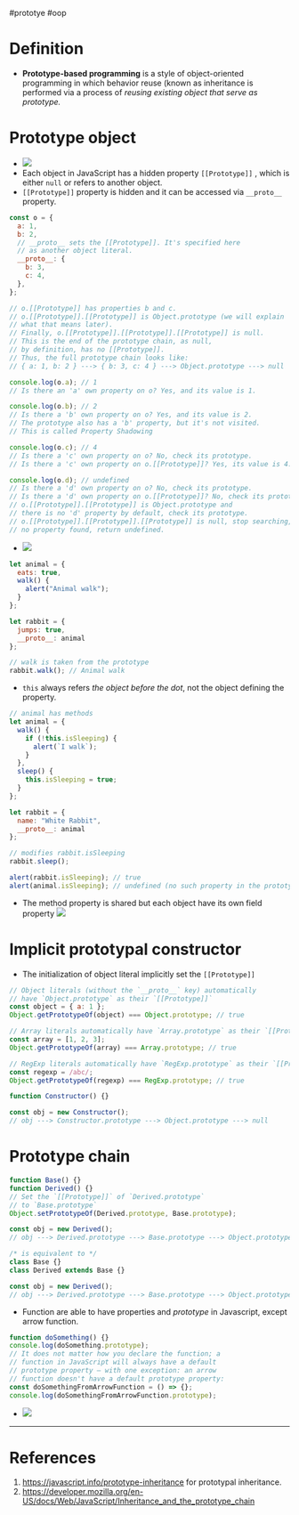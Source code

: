 #prototye #oop 

# Definition
- **Prototype-based programming** is a style of object-oriented programming in which behavior reuse (known as inheritance is performed via a process of *reusing existing object that serve as prototype.*
# Prototype object
- ![](Pasted%20image%2020250225211538.png)
- Each object in JavaScript has a hidden property `[[Prototype]]` , which is either `null` or refers to another object.
- `[[Prototype]]` property is hidden and it can be accessed via `__proto__` property.
```Javascript title='__proto__ property in Javascript'
const o = {
  a: 1,
  b: 2,
  // __proto__ sets the [[Prototype]]. It's specified here
  // as another object literal.
  __proto__: {
    b: 3,
    c: 4,
  },
};

// o.[[Prototype]] has properties b and c.
// o.[[Prototype]].[[Prototype]] is Object.prototype (we will explain
// what that means later).
// Finally, o.[[Prototype]].[[Prototype]].[[Prototype]] is null.
// This is the end of the prototype chain, as null,
// by definition, has no [[Prototype]].
// Thus, the full prototype chain looks like:
// { a: 1, b: 2 } ---> { b: 3, c: 4 } ---> Object.prototype ---> null

console.log(o.a); // 1
// Is there an 'a' own property on o? Yes, and its value is 1.

console.log(o.b); // 2
// Is there a 'b' own property on o? Yes, and its value is 2.
// The prototype also has a 'b' property, but it's not visited.
// This is called Property Shadowing

console.log(o.c); // 4
// Is there a 'c' own property on o? No, check its prototype.
// Is there a 'c' own property on o.[[Prototype]]? Yes, its value is 4.

console.log(o.d); // undefined
// Is there a 'd' own property on o? No, check its prototype.
// Is there a 'd' own property on o.[[Prototype]]? No, check its prototype.
// o.[[Prototype]].[[Prototype]] is Object.prototype and
// there is no 'd' property by default, check its prototype.
// o.[[Prototype]].[[Prototype]].[[Prototype]] is null, stop searching,
// no property found, return undefined.
```

- ![](Pasted%20image%2020250226093405.png)
```Javascript title='Prototypal method inheritance'
let animal = {
  eats: true,
  walk() {
    alert("Animal walk");
  }
};

let rabbit = {
  jumps: true,
  __proto__: animal
};

// walk is taken from the prototype
rabbit.walk(); // Animal walk
```

- `this` always refers *the object before the dot*, not the object defining the property.
```Javascript title='this keyword in prototypal inheritance'
// animal has methods
let animal = {
  walk() {
    if (!this.isSleeping) {
      alert(`I walk`);
    }
  },
  sleep() {
    this.isSleeping = true;
  }
};

let rabbit = {
  name: "White Rabbit",
  __proto__: animal
};

// modifies rabbit.isSleeping
rabbit.sleep();

alert(rabbit.isSleeping); // true
alert(animal.isSleeping); // undefined (no such property in the prototype)
```
- The method property is shared but each object have its own field property ![](Pasted%20image%2020250226093802.png)
# Implicit prototypal constructor
- The initialization of object literal implicitly set the `[[Prototype]]`
```Javascript title='Implicit prototypal constructor'
// Object literals (without the `__proto__` key) automatically
// have `Object.prototype` as their `[[Prototype]]`
const object = { a: 1 };
Object.getPrototypeOf(object) === Object.prototype; // true

// Array literals automatically have `Array.prototype` as their `[[Prototype]]`
const array = [1, 2, 3];
Object.getPrototypeOf(array) === Array.prototype; // true

// RegExp literals automatically have `RegExp.prototype` as their `[[Prototype]]`
const regexp = /abc/;
Object.getPrototypeOf(regexp) === RegExp.prototype; // true
```

```Javascript title='Constructor prototype chain'
function Constructor() {}

const obj = new Constructor();
// obj ---> Constructor.prototype ---> Object.prototype ---> null

```

# Prototype chain
```Javascript title='Object.setPrototype to extend prototype in Javascript'
function Base() {}
function Derived() {}
// Set the `[[Prototype]]` of `Derived.prototype`
// to `Base.prototype`
Object.setPrototypeOf(Derived.prototype, Base.prototype);

const obj = new Derived();
// obj ---> Derived.prototype ---> Base.prototype ---> Object.prototype ---> null

/* is equivalent to */
class Base {}
class Derived extends Base {}

const obj = new Derived();
// obj ---> Derived.prototype ---> Base.prototype ---> Object.prototype ---> null
```

- Function are able to have properties and *prototype* in Javascript, except arrow function.
```Javascript title='Function has prototype in Javascript, except arrow function'
function doSomething() {}
console.log(doSomething.prototype);
// It does not matter how you declare the function; a
// function in JavaScript will always have a default
// prototype property — with one exception: an arrow
// function doesn't have a default prototype property:
const doSomethingFromArrowFunction = () => {};
console.log(doSomethingFromArrowFunction.prototype);
```
- ![](Pasted%20image%2020250226102944.png)
---
# References
1. https://javascript.info/prototype-inheritance for prototypal inheritance.
2. https://developer.mozilla.org/en-US/docs/Web/JavaScript/Inheritance_and_the_prototype_chain